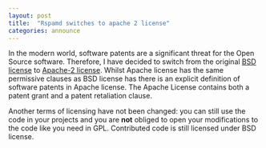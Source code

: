 ```yaml
---
layout: post
title:  "Rspamd switches to apache 2 license"
categories: announce
---
```


In the modern world, software patents are a significant threat for the Open Source software. Therefore, I have decided to switch from the original [BSD license](https://opensource.org/licenses/BSD-2-Clause) to [Apache-2 license](https://opensource.org/licenses/Apache-2.0).
Whilst Apache license has the same permissive clauses as BSD license has there is an explicit definition of software patents in Apache license. The Apache License contains both a patent grant and a patent retaliation clause.

Another terms of licensing have not been changed: you can still use the code in your projects and you are **not** obliged to open your modifications to the code like you need in GPL. Contributed code is still licensed under BSD license.

